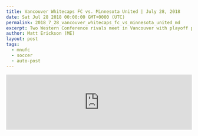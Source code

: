 ```yaml
---
title: Vancouver Whitecaps FC vs. Minnesota United | July 28, 2018
date: Sat Jul 28 2018 00:00:00 GMT+0000 (UTC)
permalink: 2018_7_28_vancouver_whitecaps_fc_vs_minnesota_united_md
excerpt: Two Western Conference rivals meet in Vancouver with playoff positioning on the line.
author: Matt Erickson (ME)
layout: post
tags:
  - mnufc
  - soccer
  - auto-post
---
```

<div class='soccer-video-wrapper'>
    <iframe class='soccer-video' width='100%' height='auto' frameborder='0' allowfullscreen src="https://www.mnufc.com/iframe-video?brightcove_id=5815197899001&brightcove_player_id=default&brightcove_account_id=5534894110001"></iframe>
</div>